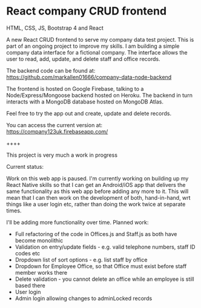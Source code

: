 # React company CRUD frontend
HTML, CSS, JS, Bootstrap 4 and React

A new React CRUD frontend to serve my company data test project. This is part of an ongoing project to improve my skills. I am building a simple company data interface for a fictional company. The interface allows the user to read, add, update, and delete staff and office records.

The backend code can be found at: https://github.com/markallen01666/company-data-node-backend

The frontend is hosted on Google Firebase, talking to a Node/Express/Mongoose backend hosted on Heroku. The backend in turn interacts with a MongoDB database hosted on MongoDB Atlas.

Feel free to try the app out and create, update and delete records.

You can access the current version at: https://company123uk.firebaseapp.com/

++++

This project is very much a work in progress 

Current status: 

Work on this web app is paused. I'm currently working on building up my React Native skills so that I can get an Android/iOS app that delivers the same functionality as this web app before adding any more to it. This will mean that I can then work on the development of both, hand-in-hand, wrt things like a user login etc, rather than doing the work twice at separate times.


I'll be adding more functionality over time. Planned work:

- Full refactoring of the code in Offices.js and Staff.js as both have become monolithic
- Validation on entry/update fields - e.g. valid telephone numbers, staff ID codes etc
- Dropdown list of sort options - e.g. list staff by office
- Dropdown for Employee Office, so that Office must exist before staff member works there
- Delete validation - you cannot delete an office while an employee is still based there
- User login
- Admin login allowing changes to adminLocked records




